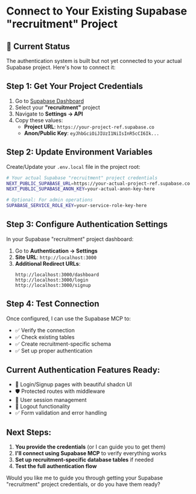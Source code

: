 # Connect to Your Existing Supabase "recruitment" Project

## 🔗 Current Status
The authentication system is built but not yet connected to your actual Supabase project. Here's how to connect it:

## Step 1: Get Your Project Credentials

1. Go to [Supabase Dashboard](https://supabase.com/dashboard)
2. Select your **"recruitment"** project
3. Navigate to **Settings → API**
4. Copy these values:
   - **Project URL**: `https://your-project-ref.supabase.co`
   - **Anon/Public Key**: `eyJhbGciOiJIUzI1NiIsInR5cCI6Ik...`

## Step 2: Update Environment Variables

Create/Update your `.env.local` file in the project root:

```bash
# Your actual Supabase "recruitment" project credentials
NEXT_PUBLIC_SUPABASE_URL=https://your-actual-project-ref.supabase.co
NEXT_PUBLIC_SUPABASE_ANON_KEY=your-actual-anon-key-here

# Optional: For admin operations
SUPABASE_SERVICE_ROLE_KEY=your-service-role-key-here
```

## Step 3: Configure Authentication Settings

In your Supabase "recruitment" project dashboard:

1. Go to **Authentication → Settings**
2. **Site URL**: `http://localhost:3000`
3. **Additional Redirect URLs**:
   ```
   http://localhost:3000/dashboard
   http://localhost:3000/login
   http://localhost:3000/signup
   ```

## Step 4: Test Connection

Once configured, I can use the Supabase MCP to:
- ✅ Verify the connection
- ✅ Check existing tables
- ✅ Create recruitment-specific schema
- ✅ Set up proper authentication

## Current Authentication Features Ready:
- 🔐 Login/Signup pages with beautiful shadcn UI
- 🛡️ Protected routes with middleware
- 👤 User session management
- 🚪 Logout functionality
- ✅ Form validation and error handling

## Next Steps:
1. **You provide the credentials** (or I can guide you to get them)
2. **I'll connect using Supabase MCP** to verify everything works
3. **Set up recruitment-specific database tables** if needed
4. **Test the full authentication flow**

Would you like me to guide you through getting your Supabase "recruitment" project credentials, or do you have them ready?
